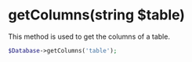 # getColumns(string $table)
This method is used to get the columns of a table.

```php
$Database->getColumns('table');
```
